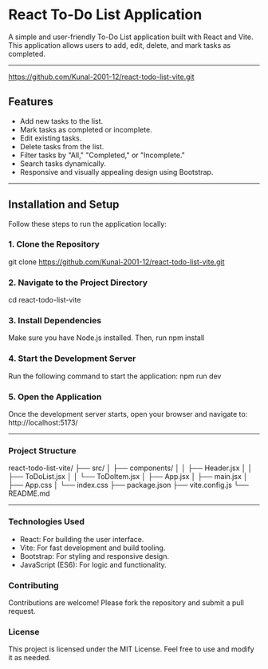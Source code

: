 # React To-Do List Application

A simple and user-friendly To-Do List application built with React and Vite. This application allows users to add, edit, delete, and mark tasks as completed.

---

https://github.com/Kunal-2001-12/react-todo-list-vite.git

## Features

- Add new tasks to the list.
- Mark tasks as completed or incomplete.
- Edit existing tasks.
- Delete tasks from the list.
- Filter tasks by "All," "Completed," or "Incomplete."
- Search tasks dynamically.
- Responsive and visually appealing design using Bootstrap.

---

## Installation and Setup

Follow these steps to run the application locally:

### 1. Clone the Repository

git clone https://github.com/Kunal-2001-12/react-todo-list-vite.git

### 2. Navigate to the Project Directory
cd react-todo-list-vite

### 3. Install Dependencies
Make sure you have Node.js installed. Then, run
npm install

### 4. Start the Development Server
Run the following command to start the application:
npm run dev

### 5. Open the Application
Once the development server starts, open your browser and navigate to:
http://localhost:5173/

---

### Project Structure

react-todo-list-vite/
├── src/
│   ├── components/
│   │   ├── Header.jsx
│   │   ├── ToDoList.jsx
│   │   └── ToDoItem.jsx
│   ├── App.jsx
│   ├── main.jsx
│   ├── App.css
│   └── index.css
├── package.json
├── vite.config.js
└── README.md

---

### Technologies Used
- React: For building the user interface.
- Vite: For fast development and build tooling.
- Bootstrap: For styling and responsive design.
- JavaScript (ES6): For logic and functionality.

### Contributing
Contributions are welcome! Please fork the repository and submit a pull request.

### License
This project is licensed under the MIT License. Feel free to use and modify it as needed.

